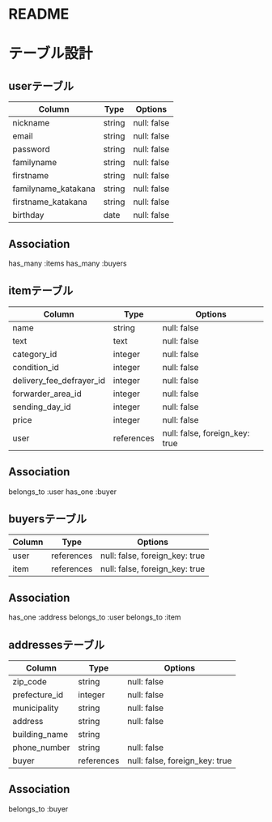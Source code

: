 # README

# テーブル設計

## userテーブル

| Column              | Type    | Options     |
| ------------------- | ------- | ----------- |
| nickname            | string  | null: false |
| email               | string  | null: false |
| password            | string  | null: false |
| familyname          | string  | null: false |
| firstname           | string  | null: false |
| familyname_katakana | string  | null: false |
| firstname_katakana  | string  | null: false |
| birthday            | date    | null: false |


## Association

has_many :items
has_many :buyers

## itemテーブル

| Column                   | Type       | Options                        |
| ------------------------ | ---------- | ------------------------------ |
| name                     | string     | null: false                    |
| text                     | text       | null: false                    |
| category_id              | integer    | null: false                    |
| condition_id             | integer    | null: false                    |
| delivery_fee_defrayer_id | integer    | null: false                    |
| forwarder_area_id        | integer    | null: false                    |
| sending_day_id           | integer    | null: false                    |
| price                    | integer    | null: false                    |
| user                     | references | null: false, foreign_key: true |

## Association

belongs_to  :user
has_one    :buyer

## buyersテーブル

| Column          | Type       | Options                        |
| --------------- | ---------- | ------------------------------ |
| user            | references | null: false, foreign_key: true |
| item            | references | null: false, foreign_key: true |

## Association
has_one    :address
belongs_to :user
belongs_to :item

## addressesテーブル

| Column         | Type       | Options                        |
| -------------- | ---------- | ------------------------------ |
| zip_code       | string     | null: false                    |
| prefecture_id  | integer    | null: false                    |
| municipality   | string     | null: false                    |
| address        | string     | null: false                    |
| building_name  | string     |                                |
| phone_number   | string     | null: false                    |
| buyer          | references | null: false, foreign_key: true |

## Association
belongs_to :buyer
